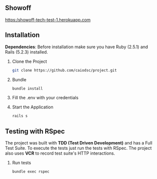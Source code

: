 ## Showoff

[https:/showoff-tech-test-1.herokuapp.com](https://showoff-tech-test-1.herokuapp.com)

## Installation

**Dependencies**: Before installation make sure you have Ruby (2.5.1) and Rails (5.2.3) installed. 

1. Clone the Project

	~~~ sh
	git clone https://github.com/caiodsc/project.git
	~~~

2. Bundle

	~~~ sh
	bundle install
	~~~

3. Fill the .env with your credentials

4. Start the Application

	~~~ sh
	rails s
	~~~


## Testing with RSpec

The project was built with **TDD (Test Driven Development)** and has a Full Test Suite. To execute the tests just run the tests with RSpec.
The project also uses **VCR** to record test suite's HTTP interactions.

1. Run tests

    ~~~ sh
    bundle exec rspec
    ~~~
